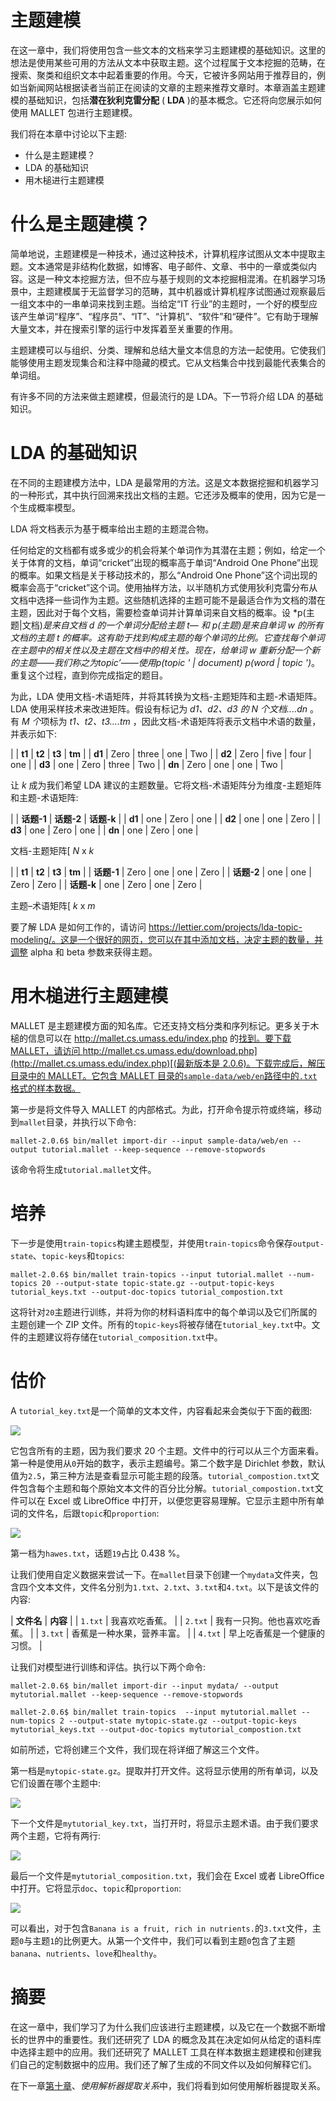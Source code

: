 

# 主题建模

在这一章中，我们将使用包含一些文本的文档来学习主题建模的基础知识。这里的想法是使用某些可用的方法从文本中获取主题。这个过程属于文本挖掘的范畴，在搜索、聚类和组织文本中起着重要的作用。今天，它被许多网站用于推荐目的，例如当新闻网站根据读者当前正在阅读的文章的主题来推荐文章时。本章涵盖主题建模的基础知识，包括**潜在狄利克雷分配** ( **LDA** )的基本概念。它还将向您展示如何使用 MALLET 包进行主题建模。

我们将在本章中讨论以下主题:

*   什么是主题建模？
*   LDA 的基础知识
*   用木槌进行主题建模



# 什么是主题建模？

简单地说，主题建模是一种技术，通过这种技术，计算机程序试图从文本中提取主题。文本通常是非结构化数据，如博客、电子邮件、文章、书中的一章或类似内容。这是一种文本挖掘方法，但不应与基于规则的文本挖掘相混淆。在机器学习场景中，主题建模属于无监督学习的范畴，其中机器或计算机程序试图通过观察最后一组文本中的一串单词来找到主题。当给定“IT 行业”的主题时，一个好的模型应该产生单词“程序”、“程序员”、“IT”、“计算机”、“软件”和“硬件”。它有助于理解大量文本，并在搜索引擎的运行中发挥着至关重要的作用。

主题建模可以与组织、分类、理解和总结大量文本信息的方法一起使用。它使我们能够使用主题发现集合和注释中隐藏的模式。它从文档集合中找到最能代表集合的单词组。

有许多不同的方法来做主题建模，但最流行的是 LDA。下一节将介绍 LDA 的基础知识。



# LDA 的基础知识

在不同的主题建模方法中，LDA 是最常用的方法。这是文本数据挖掘和机器学习的一种形式，其中执行回溯来找出文档的主题。它还涉及概率的使用，因为它是一个生成概率模型。

LDA 将文档表示为基于概率给出主题的主题混合物。

任何给定的文档都有或多或少的机会将某个单词作为其潜在主题；例如，给定一个关于体育的文档，单词“cricket”出现的概率高于单词“Android One Phone”出现的概率。如果文档是关于移动技术的，那么“Android One Phone”这个词出现的概率会高于“cricket”这个词。使用抽样方法，以半随机方式使用狄利克雷分布从文档中选择一些词作为主题。这些随机选择的主题可能不是最适合作为文档的潜在主题，因此对于每个文档，需要检查单词并计算单词来自文档的概率。设 *p(主题|文档)*是来自文档 *d* 的一个单词分配给主题 *t—* 和 *p(主题)*是来自单词 *w* 的所有文档的主题 *t* 的概率。这有助于找到构成主题的每个单词的比例。它查找每个单词在主题中的相关性以及主题在文档中的相关性。现在，给单词 *w* 重新分配一个新的主题——我们称之为*topic’——*使用*p(topic ' | document)* p(word | topic ')*。重复这个过程，直到你完成指定的题目。

为此，LDA 使用文档-术语矩阵，并将其转换为文档-主题矩阵和主题-术语矩阵。LDA 使用采样技术来改进矩阵。假设有标记为 *d1、d2、d3 的 *N* 个文档....dn* 。有 *M 个*项标为 *t1、t2、t3....tm* ，因此文档-术语矩阵将表示文档中术语的数量，并表示如下:

|  | **t1** | **t2** | **t3** | **tm** |
| **d1** | Zero | three | one | Two |
| **d2** | Zero | five | four | one |
| **d3** | one | Zero | three | Two |
| **dn** | Zero | one | one | Two |

让 *k* 成为我们希望 LDA 建议的主题数量。它将文档-术语矩阵分为维度-主题矩阵和主题-术语矩阵:

|  | **话题-1** | **话题-2** | **话题-k** |
| **d1** | one | Zero | one |
| **d2** | one | one | Zero |
| **d3** | one | Zero | one |
| **dn** | one | Zero | one |

文档-主题矩阵[ *N* x *k*

|  | **t1** | **t2** | **t3** | **tm** |
| **话题-1** | Zero | one | one | Zero |
| **话题-2** | one | one | Zero | Zero |
| **话题-k** | one | Zero | one | Zero |

主题–术语矩阵[ *k* x *m*

要了解 LDA 是如何工作的，请访问 https://lettier.com/projects/lda-topic-modeling/。这是一个很好的网页，您可以在其中添加文档，决定主题的数量，并调整 alpha 和 beta 参数来获得主题。



# 用木槌进行主题建模

MALLET 是主题建模方面的知名库。它还支持文档分类和序列标记。更多关于木槌的信息可以在 http://mallet.cs.umass.edu/index.php 的[找到。要下载 MALLET，请访问 http://mallet.cs.umass.edu/download.php](http://mallet.cs.umass.edu/index.php)[(最新版本是 2.0.6)。下载完成后，解压目录中的 MALLET。它包含 MALLET 目录的`sample-data/web/en`路径中的`.txt`格式的样本数据。](http://mallet.cs.umass.edu/download.php)

第一步是将文件导入 MALLET 的内部格式。为此，打开命令提示符或终端，移动到`mallet`目录，并执行以下命令:

```
mallet-2.0.6$ bin/mallet import-dir --input sample-data/web/en --output tutorial.mallet --keep-sequence --remove-stopwords
```

该命令将生成`tutorial.mallet`文件。



# 培养

下一步是使用`train-topics`构建主题模型，并使用`train-topics`命令保存`output-state`、`topic-keys`和`topics`:

```
mallet-2.0.6$ bin/mallet train-topics --input tutorial.mallet --num-topics 20 --output-state topic-state.gz --output-topic-keys tutorial_keys.txt --output-doc-topics tutorial_compostion.txt
```

这将针对`20`主题进行训练，并将为你的材料语料库中的每个单词以及它们所属的主题创建一个 ZIP 文件。所有的`topic-keys`将被存储在`tutorial_key.txt`中。文件的主题建议将存储在`tutorial_composition.txt`中。



# 估价

A `tutorial_key.txt`是一个简单的文本文件，内容看起来会类似于下面的截图:

![](img/00035.jpeg)

它包含所有的主题，因为我们要求 20 个主题。文件中的行可以从三个方面来看。第一种是使用从`0`开始的数字，表示主题编号。第二个数字是 Dirichlet 参数，默认值为`2.5`，第三种方法是查看显示可能主题的段落。`tutorial_compostion.txt`文件包含每个主题和每个原始文本文件的百分比分解。`tutorial_compostion.txt`文件可以在 Excel 或 LibreOffice 中打开，以便您更容易理解。它显示主题中所有单词的文件名，后跟`topic`和`proportion`:

![](img/00036.jpeg)

第一档为`hawes.txt`，话题`19`占比 0.438 %。

让我们使用自定义数据来尝试一下。在`mallet`目录下创建一个`mydata`文件夹，包含四个文本文件，文件名分别为`1.txt`、`2.txt`、`3.txt`和`4.txt`。以下是该文件的内容:

| **文件名** | **内容** |
| `1.txt` | 我喜欢吃香蕉。 |
| `2.txt` | 我有一只狗。他也喜欢吃香蕉。 |
| `3.txt` | 香蕉是一种水果，营养丰富。 |
| `4.txt` | 早上吃香蕉是一个健康的习惯。 |

让我们对模型进行训练和评估。执行以下两个命令:

```
mallet-2.0.6$ bin/mallet import-dir --input mydata/ --output mytutorial.mallet --keep-sequence --remove-stopwords

mallet-2.0.6$ bin/mallet train-topics  --input mytutorial.mallet --num-topics 2 --output-state mytopic-state.gz --output-topic-keys mytutorial_keys.txt --output-doc-topics mytutorial_compostion.txt
```

如前所述，它将创建三个文件，我们现在将详细了解这三个文件。

第一档是`mytopic-state.gz`。提取并打开文件。这将显示使用的所有单词，以及它们设置在哪个主题中:

![](img/00037.jpeg)

下一个文件是`mytutorial_key.txt`，当打开时，将显示主题术语。由于我们要求两个主题，它将有两行:

![](img/00038.jpeg)

最后一个文件是`mytutorial_composition.txt`，我们会在 Excel 或者 LibreOffice 中打开。它将显示`doc`、`topic`和`proportion`:

![](img/00039.jpeg)

可以看出，对于包含`Banana is a fruit, rich in nutrients.`的`3.txt`文件，主题`0`与主题`1`的比例更大。从第一个文件中，我们可以看到主题`0`包含了主题`banana`、`nutrients`、`love`和`healthy`。



# 摘要

在这一章中，我们学习了为什么我们应该进行主题建模，以及它在一个数据不断增长的世界中的重要性。我们还研究了 LDA 的概念及其在决定如何从给定的语料库中选择主题中的应用。我们还研究了 MALLET 工具在样本数据主题建模和创建我们自己的定制数据中的应用。我们还了解了生成的不同文件以及如何解释它们。

在下一章[第十章](part0201.html#5VM120-447d219d688d46cb9ed55b88cf17edcf)、*使用解析器提取关系*中，我们将看到如何使用解析器提取关系。